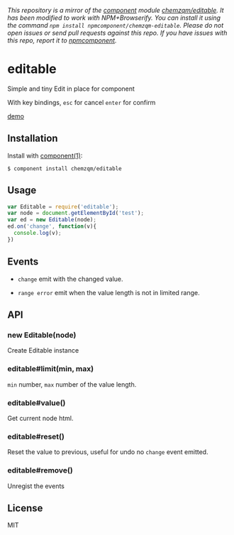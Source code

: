*This repository is a mirror of the [component](http://component.io) module [chemzqm/editable](http://github.com/chemzqm/editable). It has been modified to work with NPM+Browserify. You can install it using the command `npm install npmcomponent/chemzqm-editable`. Please do not open issues or send pull requests against this repo. If you have issues with this repo, report it to [npmcomponent](https://github.com/airportyh/npmcomponent).*
# editable

  Simple and tiny Edit in place for component

  With key bindings, `esc` for cancel `enter` for confirm

  [demo](http://chemzqm.github.io/editable/)

## Installation

  Install with [component(1)](http://component.io):

    $ component install chemzqm/editable

## Usage

``` js
var Editable = require('editable');
var node = document.getElementById('test');
var ed = new Editable(node);
ed.on('change', function(v){
  console.log(v);
})
```
## Events

* `change` emit with the changed value.

* `range error` emit when the value length is not in limited range.

## API

### new Editable(node)

Create Editable instance

### editable#limit(min, max)

`min` number, `max` number of the value length.

### editable#value()

Get current node html.

### editable#reset()

Reset the value to previous, useful for undo no `change` event emitted.

### editable#remove()


Unregist the events

## License

  MIT
